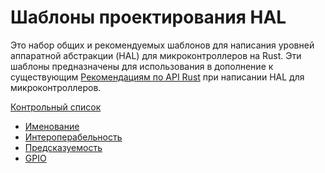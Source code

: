 # Шаблоны проектирования HAL

Это набор общих и рекомендуемых шаблонов для написания уровней аппаратной абстракции (HAL) для микроконтроллеров на Rust. Эти шаблоны предназначены для использования в дополнение к существующим [Рекомендациям по API Rust] при написании HAL для микроконтроллеров.

[Рекомендациям по API Rust]: https://rust-lang.github.io/api-guidelines/

[Контрольный список](checklist.md)

- [Именование](naming.md)
- [Интероперабельность](interoperability.md)
- [Предсказуемость](predictability.md)
- [GPIO](gpio.md)

